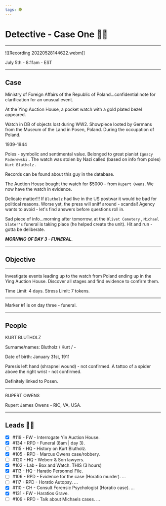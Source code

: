 ```yaml
---
tags: 🕵
---
```


# Detective - Case One 🕵‍♀
---


![[Recording 20220528144622.webm]]

July 5th - 8:11am - EST

---

## Case

Ministry of Foreign Affairs of the Republic of Poland...confidential note for clarification for an unusual event.

At the Ying Auction House, a pocket watch with a gold plated bezel appeared.

Watch in DB of objects lost during WW2. Showpiece looted by Germans from the Museum of the Land in Posen, Poland. During the occupation of Poland.

1939-1944

Poles - symbolic and sentimental value. Belonged to great pianist `Ignacy Paderewski` . The watch was stolen by Nazi called (based on info from poles) `Kurt Blutholz` .

Records can be found about this guy in the database.

The Auction House bought the watch for $5000 - from `Rupert Owens`. We now have the watch in evidence.

Delicate matter!!! If `Blutholz` had live in the US postwar it would be bad for political reasons. Worse yet, the press will sniff around - scandal! Agency wants to avoid - let's find answers before questions roll in.

Sad piece of info...morning after tomorrow, at the `Olivet Cemetery` , `Michael Slater's` funeral is taking place (he helped create the unit). Hit and run - gotta be deliberate.

***MORNING OF DAY 3 - FUNERAL.***

---

## Objective
---

Investigate events leading up to the watch from Poland ending up in the Ying Auction House. Discover all stages and find evidence to confirm them.

Time Limit: 4 days.
Stress Limit: 7 tokens.

---

Marker #1 is on day three - funeral.

---

## People

KURT BLUTHOLZ

Surname/names: Blutholz / Kurt / -

Date of birth: January 31st, 1911

Paresis left hand (shrapnel wound) - not confirmed.
A tattoo of a spider above the right wrist - not confirmed.

Definitely linked to Posen.

---

RUPERT OWENS

Rupert James Owens - RIC, VA, USA.

---

## Leads 🕵‍♀

- [x] #119 - FW - Interrogate Yin Auction House.
- [x] #134 - RPD - Funeral (8am | day 3).
- [ ] #115 - HQ - History on Kurt Blutholz.
- [x] #105 - RPD - Marcus Owens case/robbery.
- [ ] #120 - HQ - Weberr & Son lawyers.
- [x] #102 - Lab - Box and Watch. THIS (3 hours)
- [x] #113 - HQ - Haratio Personnel File.
- [ ] #106 - RPD - Evidence for the case (Horatio murder). ...
- [ ] #117 - RPD - Horatio Autopsy. ...
- [x] #110 - CH - Consult Forensic Psychologist (Horatio case). ...
- [x] #131 - FW - Haratios Grave.
- [ ] #109 - RPD - Talk about Michaels cases. ...